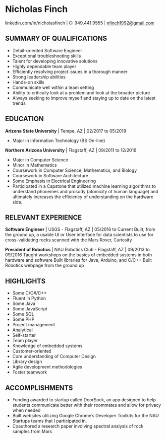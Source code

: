 # Nicholas Finch
linkedin.com/in/nicholasfinch | C: 949.441.9555 | nfinch1992@gmail.com

SUMMARY OF QUALIFICATIONS
--

- Detail-oriented Software Engineer 
- Exceptional troubleshooting skills 
- Talent for developing innovative solutions
- Highly dependable team player 
- Efficiently resolving project issues in a thorough manner 
- Strong leadership abilities 
- Hands-on skills 
- Communicate well within a team setting 
- Ability to critically look at a problem and look at the broader picture 
- Always seeking to improve myself and staying up to date on the latest trends

EDUCATION
--
**Arizona State University** | Tempe, AZ | 02/2017 to 05/2019
- Major in Information Technology (BS On-line)


**Northern Arizona University** | Flagstaff, AZ | 09/2011 to 12/2016
- Major in Computer Science
- Minor in Mathematics
- Coursework in Computer Science, Mathematics, and Biology
- Coursework in Software Architecture
- Some Emphasis in Electrical Engineering
- Participated in a Capstone that utilized machine learning algorithms to understand phonemes and prosody (atomicity of human language) and ultimately increases the efficiency of understanding on the hardware side.

RELEVANT EXPERIENCE
--

**Software Engineer** | USGS - Flagstaff, AZ | 05/2016 to Current
Built, from the ground up, a usable UI or User interface for data scientists to use for cross-validating rocks scanned with the Mars Rover, Curiosity

**President of Robotics** | NAU Robotics Club - Flagstaff, AZ | 09/2013 to 09/2016
Taught workshops on the basics of embedded systems in both hardware and software
Built libraries for Java, Arduino, and C/C++
Built Robotics webpage from the ground up

HIGHLIGHTS
--
- Some C/C#/C++
- Fluent in Python
- Some Java
- Some JavaScript
- Some SQL
- Some PHP
- Project management
- Analytical
- Self-starter
- Team player
- Knowledge of embedded systems
- Customer-oriented
- Core understanding of Computer Design
- Library design
- Agile development methodologies
- Foster teamwork

ACCOMPLISHMENTS
--
- Funding awarded to startup called DoorSock, an app designed to help students communicate better with their roommates and allow for privacy when needed
- Built websites utilizing Google Chrome’s Developer Toolkits for the NAU Startups teams that I participated in.
- Coauthored a research paper involving spectral analysis of rock samples from Mars

